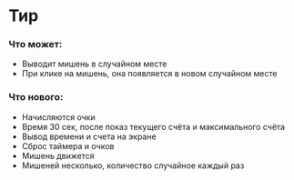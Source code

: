 # Тир

### Что может:
   - Выводит мишень в случайном месте
   - При клике на мишень, она появляется в новом случайном месте
### Что нового:
   - Начисляются очки
   - Время 30 сек, после показ текущего счёта и максимального счёта
   - Вывод времени и счета на экране
   - Сброс таймера и очков
   - Мишень движется
   - Мишеней несколько, количество случайное каждый раз